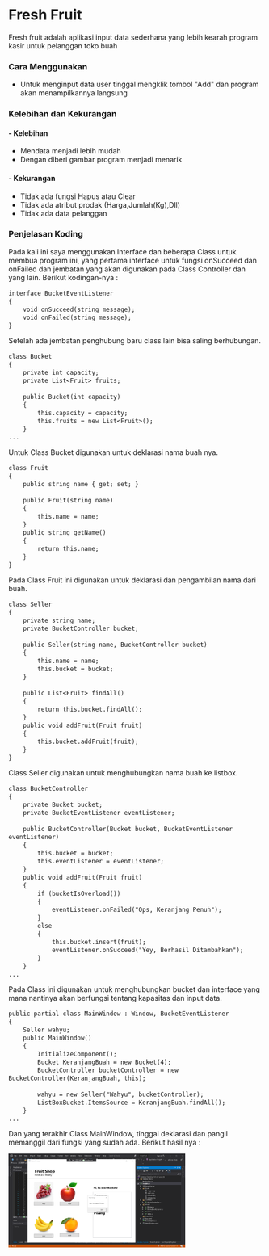 # Fresh Fruit
Fresh fruit adalah aplikasi input data sederhana yang lebih kearah program kasir untuk pelanggan toko buah

### Cara Menggunakan
- Untuk menginput data user tinggal mengklik tombol "Add" dan program akan menampilkannya langsung

### Kelebihan dan Kekurangan
#### - Kelebihan
- Mendata menjadi lebih mudah
- Dengan diberi gambar program menjadi menarik

#### - Kekurangan 
- Tidak ada fungsi Hapus atau Clear
- Tidak ada atribut prodak (Harga,Jumlah(Kg),Dll)
- Tidak ada data pelanggan

### Penjelasan Koding
Pada kali ini saya menggunakan Interface dan beberapa Class untuk membua program ini, yang pertama interface untuk fungsi onSucceed dan onFailed dan jembatan yang akan digunakan pada Class Controller dan yang lain. Berikut kodingan-nya : 

    interface BucketEventListener
    {
        void onSucceed(string message);
        void onFailed(string message);
    }

Setelah ada jembatan penghubung baru class lain bisa saling berhubungan.

    class Bucket
    {
        private int capacity;
        private List<Fruit> fruits;

        public Bucket(int capacity)
        {
            this.capacity = capacity;
            this.fruits = new List<Fruit>();
        }
    ...

Untuk Class Bucket digunakan untuk deklarasi nama buah nya.

    class Fruit
    {
        public string name { get; set; }

        public Fruit(string name)
        {
            this.name = name;
        }
        public string getName()
        {
            return this.name;
        }
    }

Pada Class Fruit ini digunakan untuk deklarasi dan pengambilan nama dari buah.

    class Seller
    {
        private string name;
        private BucketController bucket;

        public Seller(string name, BucketController bucket)
        {
            this.name = name;
            this.bucket = bucket;
        }

        public List<Fruit> findAll()
        {
            return this.bucket.findAll();
        }
        public void addFruit(Fruit fruit)
        {
            this.bucket.addFruit(fruit);
        }
    }

Class Seller digunakan untuk menghubungkan nama buah ke listbox.

    class BucketController
    {
        private Bucket bucket;
        private BucketEventListener eventListener;

        public BucketController(Bucket bucket, BucketEventListener eventListener)
        {
            this.bucket = bucket;
            this.eventListener = eventListener;
        }
        public void addFruit(Fruit fruit)
        {
            if (bucketIsOverload())
            {
                eventListener.onFailed("Ops, Keranjang Penuh");
            }
            else
            {
                this.bucket.insert(fruit);
                eventListener.onSucceed("Yey, Berhasil Ditambahkan");
            }
        }
    ...

Pada Class ini digunakan untuk menghubungkan bucket dan interface yang mana nantinya akan berfungsi tentang kapasitas dan input data.

    public partial class MainWindow : Window, BucketEventListener
    {
        Seller wahyu;
        public MainWindow()
        {
            InitializeComponent();
            Bucket KeranjangBuah = new Bucket(4);
            BucketController bucketController = new BucketController(KeranjangBuah, this);

            wahyu = new Seller("Wahyu", bucketController);
            ListBoxBucket.ItemsSource = KeranjangBuah.findAll();
        }
    ...

Dan yang terakhir Class MainWindow, tinggal deklarasi dan pangil memanggil dari fungsi yang sudah ada. Berikut hasil nya :

<img src="FreshFruit/ScreenShot/Hasil.PNG" width="350"/> 